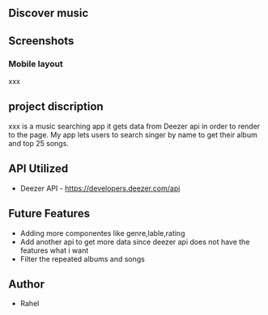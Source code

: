 ##  Discover music


## Screenshots
### Mobile layout
xxx
## project discription 

xxx is a music searching app it gets data from Deezer api in order to render to the page. My app lets users to search singer by name to get their album and top 25 songs.

## API Utilized
 - Deezer API - https://developers.deezer.com/api

 ## Future Features
 - Adding more componentes like genre,lable,rating
 - Add another api to get more data since deezer api does not have the features what i want
 - Filter the repeated albums and songs

 ## Author
  - Rahel







